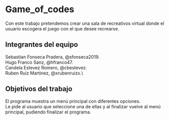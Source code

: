 # Game_of_codes

Con este trabajo pretendemos crear una sala de recreativos virtual donde el usuario escogera el juego con el que desee recrearse.

## Integrantes del equipo

Sebastian Fonseca Pradera, @sfonseca2019.\
Hugo Franco Sanz, @hfranco47.\
Candela Estevez Romero, @cbestevez.\
Ruben Ruiz Martinez, @xrubenruizx.\

## Objetivos del trabajo

El programa muestra un menú principal con diferentes opciones.\
Le pide al usuario que seleccione una de ellas y al finalizar vuelve al menú principal, pudiendo finalizar el programa.
